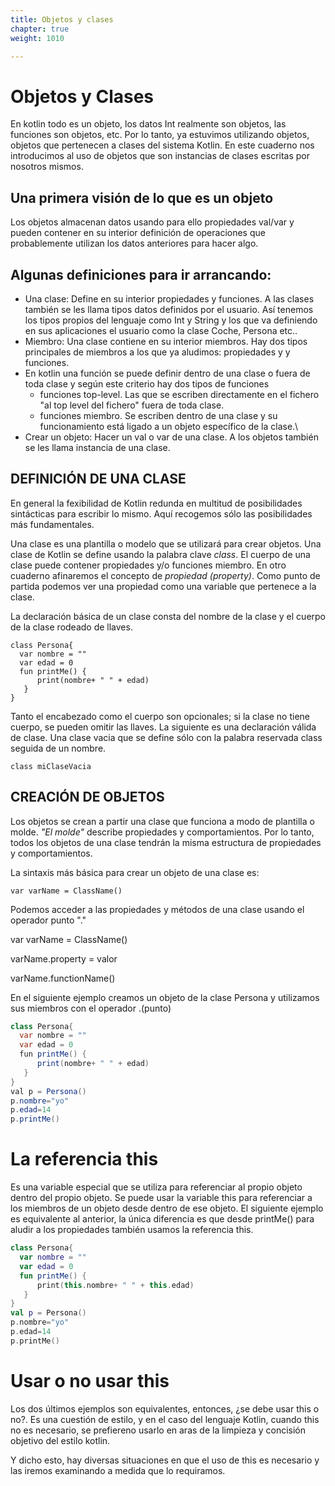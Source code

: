 ```yaml
---
title: Objetos y clases
chapter: true
weight: 1010

---
```

# Objetos y Clases

En kotlin todo es un objeto, los datos Int realmente son objetos, las
funciones son objetos, etc. Por lo tanto, ya estuvimos utilizando
objetos, objetos que pertenecen a clases del sistema Kotlin. En este
cuaderno nos introducimos al uso de objetos que son instancias de clases
escritas por nosotros mismos.

## Una primera visión de lo que es un objeto

Los objetos almacenan datos usando para ello propiedades val/var y
pueden contener en su interior definición de operaciones que
probablemente utilizan los datos anteriores para hacer algo.

## Algunas definiciones para ir arrancando:

-   Una clase: Define en su interior propiedades y funciones. A las
    clases también se les llama tipos datos definidos por el usuario.
    Así tenemos los tipos propios del lenguaje como Int y String y los
    que va definiendo en sus aplicaciones el usuario como la clase
    Coche, Persona etc..
-   Miembro: Una clase contiene en su interior miembros. Hay dos tipos
    principales de miembros a los que ya aludimos: propiedades y y
    funciones.
-   En kotlin una función se puede definir dentro de una clase o fuera
    de toda clase y según este criterio hay dos tipos de funciones
    -   funciones top-level. Las que se escriben directamente en el
        fichero \"al top level del fichero\" fuera de toda clase.
    -   funciones miembro. Se escriben dentro de una clase y su
        funcionamiento está ligado a un objeto específico de la clase.\
-   Crear un objeto: Hacer un val o var de una clase. A los objetos
    también se les llama instancia de una clase.

## DEFINICIÓN DE UNA CLASE

En general la fexibilidad de Kotlin redunda en multitud de posibilidades
sintácticas para escribir lo mismo. Aquí recogemos sólo las
posibilidades más fundamentales.

Una clase es una plantilla o modelo que se utilizará para crear objetos.
Una clase de Kotlin se define usando la palabra clave *class*. El cuerpo
de una clase puede contener propiedades y/o funciones miembro. En otro
cuaderno afinaremos el concepto de *propiedad (property)*. Como punto de
partida podemos ver una propiedad como una variable que pertenece a la
clase.

La declaración básica de un clase consta del nombre de la clase y el
cuerpo de la clase rodeado de llaves.

    class Persona{
      var nombre = ""
      var edad = 0
      fun printMe() {
          print(nombre+ " " + edad)
       }
    } 

Tanto el encabezado como el cuerpo son opcionales; si la clase no tiene
cuerpo, se pueden omitir las llaves. La siguiente es una declaración
válida de clase. Una clase vacia que se define sólo con la palabra
reservada class seguida de un nombre.

    class miClaseVacia

## CREACIÓN DE OBJETOS

Los objetos se crean a partir una clase que funciona a modo de plantilla
o molde. *\"El molde\"* describe propiedades y comportamientos. Por lo
tanto, todos los objetos de una clase tendrán la misma estructura de
propiedades y comportamientos.

La sintaxis más básica para crear un objeto de una clase es:

    var varName = ClassName()

Podemos acceder a las propiedades y métodos de una clase usando el
operador punto \".\"

var varName = ClassName()

varName.property = valor

varName.functionName()

En el siguiente ejemplo creamos un objeto de la clase Persona y
utilizamos sus miembros con el operador .(punto)

``` java
class Persona{
  var nombre = ""
  var edad = 0
  fun printMe() {
      print(nombre+ " " + edad)
   }
} 
val p = Persona() 
p.nombre="yo"
p.edad=14
p.printMe() 
```

# La referencia this

Es una variable especial que se utiliza para referenciar al propio
objeto dentro del propio objeto. Se puede usar la variable this para
referenciar a los miembros de un objeto desde dentro de ese objeto. El
siguiente ejemplo es equivalente al anterior, la única diferencia es que
desde printMe() para aludir a los propiedades también usamos la
referencia this.

``` kotlin
class Persona{
  var nombre = ""
  var edad = 0
  fun printMe() {
      print(this.nombre+ " " + this.edad)
   }
} 
val p = Persona() 
p.nombre="yo"
p.edad=14
p.printMe()
```
# Usar o no usar this

Los dos últimos ejemplos son equivalentes, entonces, ¿se debe usar this o no?. Es una cuestión de estilo, y en el caso del lenguaje Kotlin, cuando this no es necesario, se prefiereno usarlo en aras de la limpieza y concisión objetivo del estilo kotlin.

Y dicho esto, hay diversas situaciones en que el uso de this es necesario y las iremos examinando a medida que lo requiramos.


